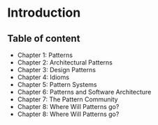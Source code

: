 # Introduction

## Table of content

* Chapter 1: Patterns
* Chapter 2: Architectural Patterns
* Chapter 3: Design Patterns
* Chapter 4: Idioms
* Chapter 5: Pattern Systems
* Chapter 6: Patterns and Software Architecture
* Chapter 7: The Pattern Community
* Chapter 8: Where Will Patterns go?
* Chapter 8: Where Will Patterns go?
